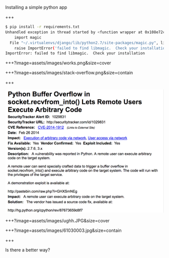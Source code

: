 
Installing a simple python app
 
+++

```bash
$ pip install -r requirements.txt
Unhandled exception in thread started by <function wrapper at 0x108e72c80>
    import magic
  File "~/.virtualenvs/django/lib/python2.7/site-packages/magic.py", line 176, in <module>
    raise ImportError('failed to find libmagic.  Check your installation')
ImportError: failed to find libmagic.  Check your installation
```

+++?image=assets/images/works.png&size=cover

+++?image=assets/images/stack-overflow.png&size=contain

+++

![vulnerability](assets/images/python_exploit.png)


+++?image=assets/images/ughh.JPG&size=cover


+++?image=assets/images/61030003.jpg&size=contain




+++

Is there a better way?